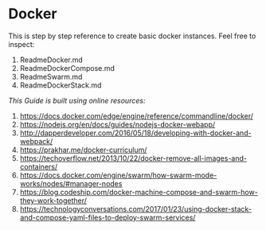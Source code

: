 # Docker

This is step by step reference to create basic docker instances.
Feel free to inspect:

1. ReadmeDocker.md
2. ReadmeDockerCompose.md
3. ReadmeSwarm.md
4. ReadmeDockerStack.md


*This Guide is built using online resources:*
1. https://docs.docker.com/edge/engine/reference/commandline/docker/
2. https://nodejs.org/en/docs/guides/nodejs-docker-webapp/
3. http://dapperdeveloper.com/2016/05/18/developing-with-docker-and-webpack/
4. https://prakhar.me/docker-curriculum/
5. https://techoverflow.net/2013/10/22/docker-remove-all-images-and-containers/
6. https://docs.docker.com/engine/swarm/how-swarm-mode-works/nodes/#manager-nodes
7. https://blog.codeship.com/docker-machine-compose-and-swarm-how-they-work-together/
8. https://technologyconversations.com/2017/01/23/using-docker-stack-and-compose-yaml-files-to-deploy-swarm-services/
